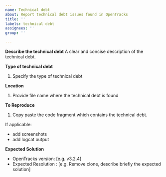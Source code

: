 ```yaml
---
name: Technical debt
about: Report technical debt issues found in OpenTracks
title: ''
labels: technical debt
assignees: ''
group: ''

---
```


**Describe the technical debt**
A clear and concise description of the technical debt.

**Type of technical debt**
1. Specify the type of technical debt

**Location**
1. Provide file name where the technical debt is found

**To Reproduce**

1. Copy paste the code fragment which contains the technical debt.

If applicable:
* add screenshots
* add logcat output

**Expected Solution**
 - OpenTracks version: [e.g. v3.2.4]
 - Expected Resolution : [e.g. Remove clone, describe briefly the expected solution] 
